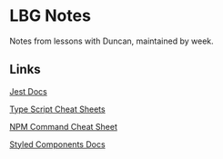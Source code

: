 # LBG Notes
Notes from lessons with Duncan, maintained by week. 

## Links
[Jest Docs](https://jestjs.io/docs/snapshot-testing#)

[Type Script Cheat Sheets](https://www.typescriptlang.org/cheatsheets/)

[NPM Command Cheat Sheet](https://devhints.io/npm)

[Styled Components Docs](https://styled-components.com/docs/basics#getting-started)

